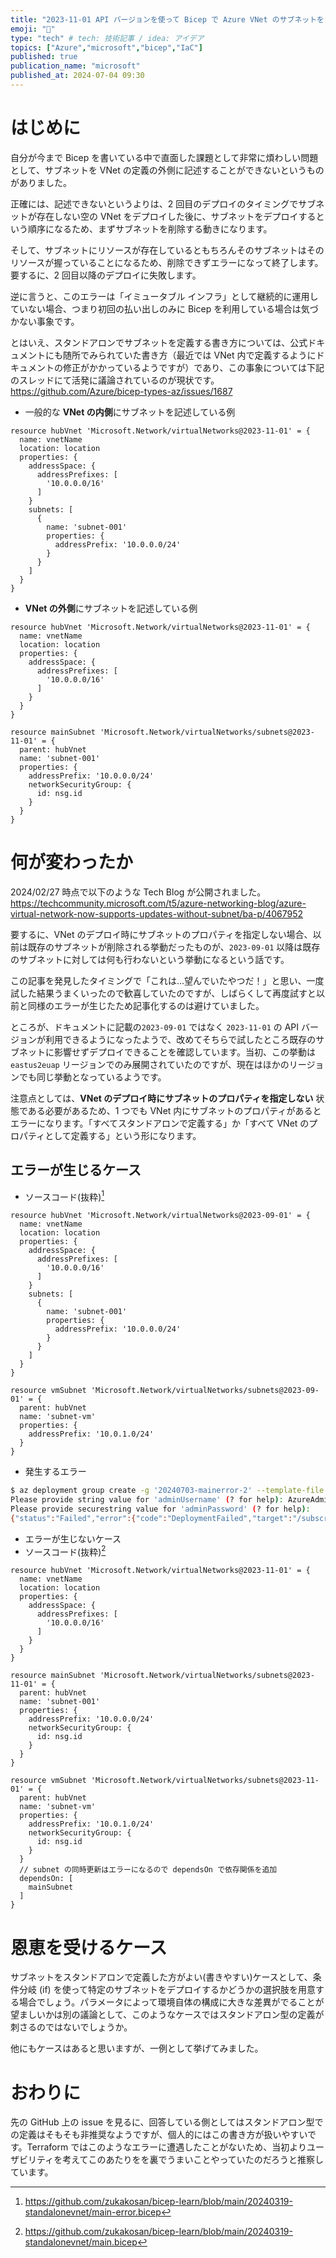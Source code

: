```yaml
---
title: "2023-11-01 API バージョンを使って Bicep で Azure VNet のサブネットを自由にデプロイする"
emoji: "💪"
type: "tech" # tech: 技術記事 / idea: アイデア
topics: ["Azure","microsoft","bicep","IaC"]
published: true
publication_name: "microsoft"
published_at: 2024-07-04 09:30
---
```


# はじめに
自分が今まで Bicep を書いている中で直面した課題として非常に煩わしい問題として、サブネットを VNet の定義の外側に記述することができないというものがありました。

正確には、記述できないというよりは、2 回目のデプロイのタイミングでサブネットが存在しない空の VNet をデプロイした後に、サブネットをデプロイするという順序になるため、まずサブネットを削除する動きになります。

そして、サブネットにリソースが存在しているともちろんそのサブネットはそのリソースが握っていることになるため、削除できずエラーになって終了します。要するに、2 回目以降のデプロイに失敗します。

逆に言うと、このエラーは「イミュータブル インフラ」として継続的に運用していない場合、つまり初回の払い出しのみに Bicep を利用している場合は気づかない事象です。

とはいえ、スタンドアロンでサブネットを定義する書き方については、公式ドキュメントにも随所でみられていた書き方（最近では VNet 内で定義するようにドキュメントの修正がかかっているようですが）であり、この事象については下記のスレッドにて活発に議論されているのが現状です。
https://github.com/Azure/bicep-types-az/issues/1687


- 一般的な **VNet の内側**にサブネットを記述している例
```bicep
resource hubVnet 'Microsoft.Network/virtualNetworks@2023-11-01' = {
  name: vnetName
  location: location
  properties: {
    addressSpace: {
      addressPrefixes: [
        '10.0.0.0/16'
      ]
    }
    subnets: [
      {
        name: 'subnet-001'
        properties: {
          addressPrefix: '10.0.0.0/24'
        }
      }
    ]
  }
}
```

- **VNet の外側**にサブネットを記述している例
```bicep
resource hubVnet 'Microsoft.Network/virtualNetworks@2023-11-01' = {
  name: vnetName
  location: location
  properties: {
    addressSpace: {
      addressPrefixes: [
        '10.0.0.0/16'
      ]
    }
  }
}

resource mainSubnet 'Microsoft.Network/virtualNetworks/subnets@2023-11-01' = {
  parent: hubVnet
  name: 'subnet-001'
  properties: {
    addressPrefix: '10.0.0.0/24'
    networkSecurityGroup: {
      id: nsg.id
    }
  }
}
```

# 何が変わったか
2024/02/27 時点で以下のような Tech Blog が公開されました。
https://techcommunity.microsoft.com/t5/azure-networking-blog/azure-virtual-network-now-supports-updates-without-subnet/ba-p/4067952

要するに、VNet のデプロイ時にサブネットのプロパティを指定しない場合、以前は既存のサブネットが削除される挙動だったものが、`2023-09-01` 以降は既存のサブネットに対しては何も行わないという挙動になるという話です。

この記事を発見したタイミングで「これは…望んでいたやつだ！」と思い、一度試した結果うまくいったので歓喜していたのですが、しばらくして再度試すと以前と同様のエラーが生じたため記事化するのは避けていました。

ところが、ドキュメントに記載の`2023-09-01` ではなく `2023-11-01` の API バージョンが利用できるようになったようで、改めてそちらで試したところ既存のサブネットに影響せずデプロイできることを確認しています。当初、この挙動は `eastus2euap` リージョンでのみ展開されていたのですが、現在はほかのリージョンでも同じ挙動となっているようです。

注意点としては、**VNet のデプロイ時にサブネットのプロパティを指定しない** 状態である必要があるため、1 つでも VNet 内にサブネットのプロパティがあるとエラーになります。「すべてスタンドアロンで定義する」か「すべて VNet のプロパティとして定義する」という形になります。

## エラーが生じるケース
- ソースコード(抜粋)[^1]
[^1]:https://github.com/zukakosan/bicep-learn/blob/main/20240319-standalonevnet/main-error.bicep
```bicep:main-error.bicep
resource hubVnet 'Microsoft.Network/virtualNetworks@2023-09-01' = {
  name: vnetName
  location: location
  properties: {
    addressSpace: {
      addressPrefixes: [
        '10.0.0.0/16'
      ]
    }
    subnets: [
      {
        name: 'subnet-001'
        properties: {
          addressPrefix: '10.0.0.0/24'
        }
      }
    ]
  }
}

resource vmSubnet 'Microsoft.Network/virtualNetworks/subnets@2023-09-01' = {
  parent: hubVnet
  name: 'subnet-vm'
  properties: {
    addressPrefix: '10.0.1.0/24'
  }
}
```

- 発生するエラー
```bash
$ az deployment group create -g '20240703-mainerror-2' --template-file main-error.bicep 
Please provide string value for 'adminUsername' (? for help): AzureAdmin
Please provide securestring value for 'adminPassword' (? for help):
{"status":"Failed","error":{"code":"DeploymentFailed","target":"/subscriptions/xxxx/resourceGroups/20240703-mainerror-2/providers/Microsoft.Resources/deployments/main-error","message":"At least one resource deployment operation failed. Please list deployment operations for details. Please see https://aka.ms/arm-deployment-operations for usage details.","details":[{"code":"InUseSubnetCannotBeDeleted","message":"Subnet subnet-vm is in use by /subscriptions/xxxx/resourceGroups/20240703-mainerror-2/providers/Microsoft.Network/networkInterfaces/vm-ubuntu-test-nic/ipConfigurations/ipconfig1 and cannot be deleted. In order to delete the subnet, delete all the resources within the subnet. See aka.ms/deletesubnet.","details":[]}]}}
```

- エラーが生じないケース
- ソースコード(抜粋)[^2] 
[^2]:https://github.com/zukakosan/bicep-learn/blob/main/20240319-standalonevnet/main.bicep
```bicep:main.bicep
resource hubVnet 'Microsoft.Network/virtualNetworks@2023-11-01' = {
  name: vnetName
  location: location
  properties: {
    addressSpace: {
      addressPrefixes: [
        '10.0.0.0/16'
      ]
    }
  }
}

resource mainSubnet 'Microsoft.Network/virtualNetworks/subnets@2023-11-01' = {
  parent: hubVnet
  name: 'subnet-001'
  properties: {
    addressPrefix: '10.0.0.0/24'
    networkSecurityGroup: {
      id: nsg.id
    }
  }
}

resource vmSubnet 'Microsoft.Network/virtualNetworks/subnets@2023-11-01' = {
  parent: hubVnet
  name: 'subnet-vm'
  properties: {
    addressPrefix: '10.0.1.0/24'
    networkSecurityGroup: {
      id: nsg.id
    }
  }
  // subnet の同時更新はエラーになるので dependsOn で依存関係を追加
  dependsOn: [
    mainSubnet
  ]
}
```
# 恩恵を受けるケース
サブネットをスタンドアロンで定義した方がよい(書きやすい)ケースとして、条件分岐 (if) を使って特定のサブネットをデプロイするかどうかの選択肢を用意する場合でしょう。パラメータによって環境自体の構成に大きな差異がでることが望ましいかは別の議論として、このようなケースではスタンドアロン型の定義が刺さるのではないでしょうか。

他にもケースはあると思いますが、一例として挙げてみました。

# おわりに
先の GitHub 上の issue を見るに、回答している側としてはスタンドアロン型での定義はそもそも非推奨なようですが、個人的にはこの書き方が扱いやすいです。Terraform ではこのようなエラーに遭遇したことがないため、当初よりユーザビリティを考えてこのあたりをを裏でうまいことやっていたのだろうと推察しています。